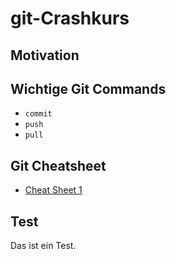 # git-Crashkurs

## Motivation


## Wichtige Git Commands

- `commit`
- `push`
- `pull`

## Git Cheatsheet

- [Cheat Sheet 1](https://raw.githubusercontent.com/rstudio/cheatsheets/main/git-github.pdf)

## Test

Das ist ein Test.